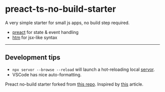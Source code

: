 # preact-ts-no-build-starter

A very simple starter for small js apps, no build step required.

- [preact](https://preactjs.com/) for state & event handling
- [htm](https://www.npmjs.com/package/htm) for jsx-like syntax

---

## Development tips

- `npx servor --browse --reload` will launch a hot-reloading local [servor](https://github.com/lukejacksonn/servor).
- VSCode has nice auto-formatting.

Preact no-build starter forked from [this repo](https://github.com/LukeStorry/simplest-starter).
Inspired by [this](https://formidable.com/blog/2019/no-build-step/) article.
